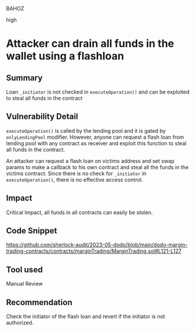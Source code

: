 BAHOZ

high

# Attacker can drain all funds in the wallet using a flashloan

## Summary

Loan `_initiator` is not checked in `executeOperation()` and can be exploited to steal all funds in the contract

## Vulnerability Detail

`executeOperation()` is called by the lending pool and it is gated by `onlyLendingPool` modifier. However, anyone can request a flash loan from lending pool with any contract as receiver and exploit this function to steal all funds in the contract.

An attacker can request a flash loan on victims address and set swap params to make a callback to his own contract and steal all the funds in the victims contract. Since there is no check for `_initiator` in `executeOperation()`, there is no effective access control.


## Impact

Critical Impact, all funds in all contracts can easily be stolen.

## Code Snippet

https://github.com/sherlock-audit/2023-05-dodo/blob/main/dodo-margin-trading-contracts/contracts/marginTrading/MarginTrading.sol#L121-L127

## Tool used

Manual Review

## Recommendation

Check the initiator of the flash loan and revert if the initiator is not authorized.
